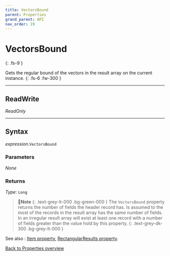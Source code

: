 ```yaml
---
title: VectorsBound
parent: Properties
grand_parent: API
nav_order: 19
---
```


# VectorsBound
{: .fs-9 }

Gets the regular bound of the vectors in the result array on the current instance.
{: .fs-6 .fw-300 }

---

## ReadWrite

_ReadOnly_

---

## Syntax

*expression*.`VectorsBound`

### Parameters

_None_

### Returns

*Type*: `Long`

>📝**Note**
>{: .text-grey-lt-000 .bg-green-000 }
>The `VectorsBound` property returns the number of fields the header record has. Is assumed to the most of the records in the result array has the same number of fields. In an irregular result array will exist at least one record with a number of fields greater than the value hold by this property.
{: .text-grey-dk-300 .bg-grey-lt-000 }

See also
: [Item property](https://ws-garcia.github.io/VBA-CSV-interface/api/properties/item.html), [RectangularResults property](https://ws-garcia.github.io/VBA-CSV-interface/api/properties/rectangularresults.html).

[Back to Properties overview](https://ws-garcia.github.io/VBA-CSV-interface/api/properties/)